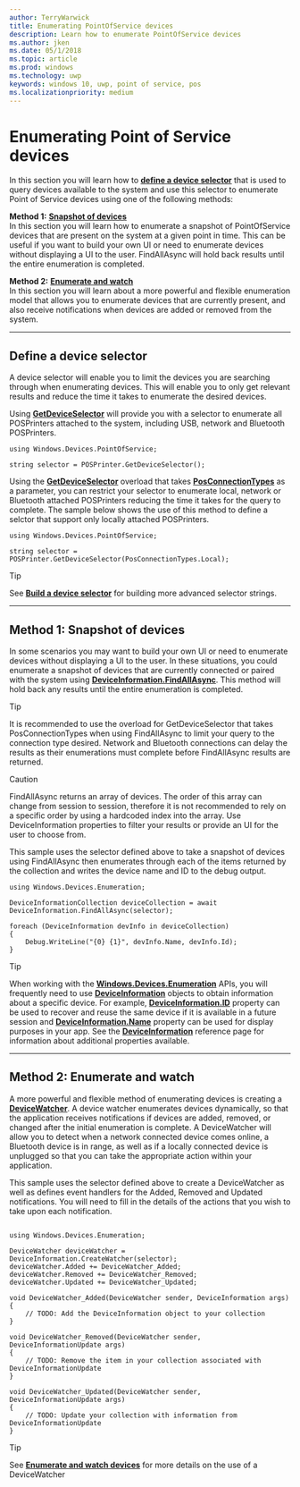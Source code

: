 ```yaml
---
author: TerryWarwick
title: Enumerating PointOfService devices
description: Learn how to enumerate PointOfService devices
ms.author: jken
ms.date: 05/1/2018
ms.topic: article
ms.prod: windows
ms.technology: uwp
keywords: windows 10, uwp, point of service, pos
ms.localizationpriority: medium
---
```


# Enumerating Point of Service devices
In this section you will learn how to [**define a device selector**](https://docs.microsoft.com/windows/uwp/devices-sensors/build-a-device-selector) that is used to query devices available to the system and use this selector to enumerate Point of Service devices using one of the following methods:


**Method 1:** [**Snapshot of devices**](#Method_1:_Snapshot_of_devices)<br />In this section you will learn how to enumerate a snapshot of PointOfService devices that are present on the system at a given point in time. This can be useful if you want to build your own UI or need to enumerate devices without displaying a UI to the user. FindAllAsync will hold back results until the entire enumeration is completed.

**Method 2:** [**Enumerate and watch**](#Method_2:_Enumerate_and_watch)<br />In this section you will learn about a more powerful and flexible enumeration model that allows you to enumerate devices that are currently present, and also receive notifications when devices are added or removed from the system.

---
## Define a device selector
A device selector will enable you to limit the devices you are searching through when enumerating devices.  This will enable you to only get relevant results and reduce the time it takes to enumerate the desired devices.  

Using [**GetDeviceSelector**](https://docs.microsoft.com/uwp/api/windows.devices.pointofservice.posprinter.getdeviceselector#Windows_Devices_PointOfService_PosPrinter_GetDeviceSelector) will provide you with a selector to enumerate all POSPrinters attached to the system, including USB, network and Bluetooth POSPrinters.

```Csharp
using Windows.Devices.PointOfService;

string selector = POSPrinter.GetDeviceSelector();   

```

Using the [**GetDeviceSelector**](https://docs.microsoft.com/uwp/api/windows.devices.pointofservice.posprinter.getdeviceselector#Windows_Devices_PointOfService_PosPrinter_GetDeviceSelector_Windows_Devices_PointOfService_PosConnectionTypes_) overload that takes [**PosConnectionTypes**](https://docs.microsoft.com/uwp/api/windows.devices.pointofservice.posconnectiontypes) as a parameter, you can restrict your selector to enumerate local, network or Bluetooth attached POSPrinters reducing the time it takes for the query to complete.  The sample below shows the use of this method to define a selctor that support only locally attached POSPrinters.

 ```Csharp
using Windows.Devices.PointOfService;

string selector = POSPrinter.GetDeviceSelector(PosConnectionTypes.Local);   

```
> [!TIP]
> See [**Build a device selector**](https://docs.microsoft.com/windows/uwp/devices-sensors/build-a-device-selector) for building more advanced selector strings.
---
## Method 1: Snapshot of devices

In some scenarios you may want to build your own UI or need to enumerate devices without displaying a UI to the user.  In these situations, you could enumerate a snapshot of devices that are currently connected or paired with the system using [**DeviceInformation.FindAllAsync**](https://docs.microsoft.com/uwp/api/windows.devices.enumeration.deviceinformation.findallasync).  This method will hold back any results until the entire enumeration is completed.

> [!TIP]
> It is recommended to use the overload for GetDeviceSelector that takes PosConnectionTypes when using FindAllAsync to limit your query to the connection type desired.  Network and Bluetooth connections can delay the results as their enumerations must complete before FindAllAsync results are returned.

>[!CAUTION] 
>FindAllAsync returns an array of devices.  The order of this array can change from session to session, therefore it is not recommended to rely on a specific order by using a hardcoded index into the array.  Use DeviceInformation properties to filter your results or provide an UI for the user to choose from.

This sample uses the selector defined above to take a snapshot of devices using FindAllAsync then enumerates through each of the items returned by the collection and writes the device name and ID to the debug output. 

```Csharp
using Windows.Devices.Enumeration;

DeviceInformationCollection deviceCollection = await DeviceInformation.FindAllAsync(selector);

foreach (DeviceInformation devInfo in deviceCollection)
{
    Debug.WriteLine("{0} {1}", devInfo.Name, devInfo.Id);
}
```
> [!TIP] 
> When working with the [**Windows.Devices.Enumeration**](https://docs.microsoft.com/uwp/api/Windows.Devices.Enumeration) APIs, you will frequently need to use [**DeviceInformation**](https://docs.microsoft.com/uwp/api/windows.devices.enumeration.deviceinformation) objects to obtain information about a specific device. For example, [**DeviceInformation.ID**](https://docs.microsoft.com/uwp/api/windows.devices.enumeration.deviceinformation.id) property can be used to recover and reuse the same device if it is available in a future session and [**DeviceInformation.Name**](https://docs.microsoft.com/uwp/api/windows.devices.enumeration.deviceinformation.name) property can be used for display purposes in your app.  See the [**DeviceInformation**](https://docs.microsoft.com/uwp/api/windows.devices.enumeration.deviceinformation) reference page for information about additional properties available.
---
## Method 2: Enumerate and watch

A more powerful and flexible method of enumerating devices is creating a [**DeviceWatcher**](https://docs.microsoft.com/uwp/api/Windows.Devices.Enumeration.DeviceWatcher).  A device watcher enumerates devices dynamically, so that the application receives notifications if devices are added, removed, or changed  after the initial enumeration is complete.  A DeviceWatcher will allow you to detect when a network connected device comes online, a Bluetooth device is in range, as well as if a locally connected device is unplugged so that you can take the appropriate action within your application.

This sample uses the selector defined above to create a DeviceWatcher as well as defines event handlers for the Added, Removed and Updated notifications. You will need to fill in the details of the actions that you wish to take upon each notification.

```Csharp

using Windows.Devices.Enumeration;

DeviceWatcher deviceWatcher = DeviceInformation.CreateWatcher(selector);
deviceWatcher.Added += DeviceWatcher_Added;
deviceWatcher.Removed += DeviceWatcher_Removed;
deviceWatcher.Updated += DeviceWatcher_Updated;

void DeviceWatcher_Added(DeviceWatcher sender, DeviceInformation args)
{
    // TODO: Add the DeviceInformation object to your collection
}

void DeviceWatcher_Removed(DeviceWatcher sender, DeviceInformationUpdate args)
{
    // TODO: Remove the item in your collection associated with DeviceInformationUpdate
}

void DeviceWatcher_Updated(DeviceWatcher sender, DeviceInformationUpdate args)
{
    // TODO: Update your collection with information from DeviceInformationUpdate
}
```

> [!TIP]
> See [**Enumerate and watch devices**]( https://docs.microsoft.com/windows/uwp/devices-sensors/enumerate-devices#enumerate-and-watch-devices) for more details on the use of a DeviceWatcher